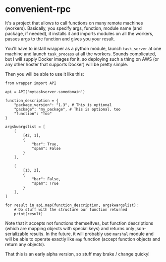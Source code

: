 # convenient-rpc

It's a project that allows to call functions on many remote machines (workers). Basically, you specify args, function, module name (and package, if needed), it installs it and imports modules on all the workers, passes args to the function and gives you your result.

You'll have to install wrapper as a python module, launch `task_server` at one machine and launch `task_process` at all the workers. Sounds complicated, but I will supply Docker images for it, so deploying such a thing on AWS (or any other hoster that supports Docker) will be pretty simple.

Then you will be able to use it like this:

    from wrapper import API

    api = API('mytaskserver.somedomain')
    
    function_description = {
        "package_version": "1.3", # This is optional
        "package": "my_package", # This is optional. too
        "function": "foo"
    }
    
    argskwargslist = [
        [
            [42, 1], 
            {
                "bar": True,
                "spam": False
            }
        ],
    
        [
            [13, 2], 
            {
                "bar": False,
                "spam": True
            }
        ],
    ]

    for result in api.map(function_description, argskwargslist):
        # Do stuff with the structure our function returned
        print(result)

Note that it accepts not functions themselfves, but function descriptions (which are mapping objects with special keys) and returns only json-serializable results. In the future, it will probably use `marshal` module and will be able to operate exactly like `map` function (accept function objects and return any objects).

That this is an early alpha version, so stuff may brake / change quicky!
